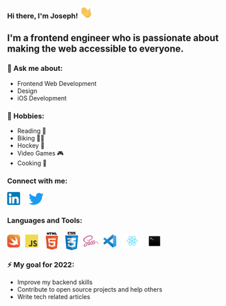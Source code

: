 ### Hi there, I'm Joseph!  <img  alt="#" width="30px" src="https://github.com/joevegacoding/joevegacoding/blob/main/assets/hello.gif">


## I'm a frontend engineer who is passionate about making the web accessible to everyone.

### 💬 Ask me about:

- Frontend Web Development
- Design
- iOS Development

### 🦦 Hobbies:

- Reading 📖
- Biking 🚵‍♂️
- Hockey 🏒
- Video Games 🎮
- Cooking 🥘

###  Connect with me:

[<img  alt="#" width="30px" src="https://github.com/joevegacoding/joevegacoding/blob/main/assets/linkedin.png">][Linkedin] &nbsp; &nbsp; [<img  alt="#" width="35px"  src="https://github.com/joevegacoding/joevegacoding/blob/main/assets/2021%20Twitter%20logo%20-%20blue.png">][Twitter] &nbsp; 

###  Languages and Tools:
<img  align="center" alt="#" width="30px" src="https://github.com/joevegacoding/joevegacoding/blob/main/assets/swift.png">  &nbsp;
<img  align="center" alt="#" width="30px" src="https://github.com/joevegacoding/joevegacoding/blob/main/assets/javascript.png"> &nbsp;
<img  align="center" alt="#" width="40px" src="https://github.com/joevegacoding/joevegacoding/blob/main/assets/htmllogo.png"> &nbsp; 
<img  align="center"  alt="#" width="30px" src="https://github.com/joevegacoding/joevegacoding/blob/main/assets/css.png"> &nbsp; 
<img  align="center" alt="#" width="35px" src="https://github.com/joevegacoding/joevegacoding/blob/main/assets/sass.png"> &nbsp; 
<img  align="center"  alt="#" width="30px" src="https://github.com/joevegacoding/joevegacoding/blob/main/assets/vscode.png"> &nbsp; 
<img  align="center" alt="#" width="50px" src="https://github.com/joevegacoding/joevegacoding/blob/main/assets/react.png"> &nbsp; 
<img  align="center" alt="#" width="30px" src="https://github.com/joevegacoding/joevegacoding/blob/main/assets/terminal.png">  &nbsp;

### ⚡️ My goal for 2022:
- Improve my backend skills 
- Contribute to open source projects and help others
- Write tech related articles




[Linkedin]: https://www.linkedin.com/in/joseph-bouhanef-824798174/
[Twitter]: https://twitter.com/JosephCodes_

